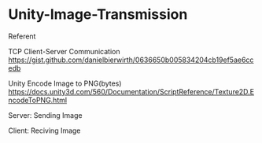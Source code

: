 # Unity-Image-Transmission
 
Referent

TCP Client-Server Communication
https://gist.github.com/danielbierwirth/0636650b005834204cb19ef5ae6ccedb

Unity Encode Image to PNG(bytes)
https://docs.unity3d.com/560/Documentation/ScriptReference/Texture2D.EncodeToPNG.html

Server: Sending Image

Client: Reciving Image
